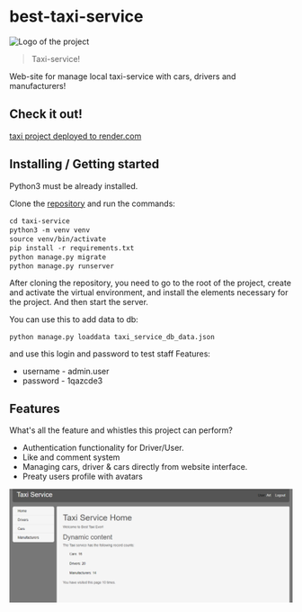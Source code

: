# best-taxi-service
![Logo of the project](https://raw.githubusercontent.com/vulpemventures/liquid.taxi/master/src/images/taxi-social.jpg)


> Taxi-service!

Web-site for manage local taxi-service with cars, drivers and manufacturers!

## Check it out!

[taxi project deployed to render.com](https://best-taxi-service.onrender.com/)

## Installing / Getting started

Python3 must be already installed.

Clone the [repository](https://github.com/AriohBelskij/best-taxi-service) and run the commands:

```shell
cd taxi-service
python3 -m venv venv
source venv/bin/activate
pip install -r requirements.txt
python manage.py migrate
python manage.py runserver
```

After cloning the repository, you need to go to the root of the project, create and activate the virtual environment, and install the elements necessary for the project. And then start the server.

You can use this to add data to db:
```shell
python manage.py loaddata taxi_service_db_data.json
```
and use this login and password to test staff Features:
* username - admin.user
* password - 1qazcde3

## Features

What's all the feature and whistles this project can perform?
* Authentication functionality for Driver/User.
* Like and comment system
* Managing cars, driver & cars directly from website interface.
* Preaty users profile with avatars

![img.png](img.png)